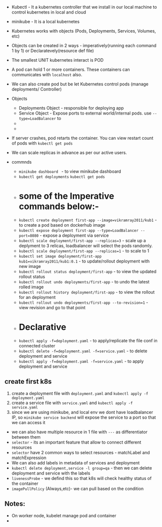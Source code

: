 - Kubectl - It a kubernetes controller that we install in our local machine to control kubernetes in local and cloud
- minikube - It is a local kubernetes

- Kubernetes works with objects (Pods, Deployments, Services, Volumes, etc)

- Objects can be created in 2 ways - imperatively(running each command 1 by 1) or Declaratevely(resource def file)
- The smallest UNIT kubernetes interact is POD
- A pod can hold 1 or more containers. These containers can communicates with `localhost` also.
- We can also create pod but be let Kubernetes control pods (manage deployments/ Controller)
- Objects
    - Deployments Object -  responsible for deploying app
    - Service Object - Expose ports to external world/internal pods. use `--type=LoadBalancer` to 
    - 
    - 
- If server crashes, pod retarts the container. You can view restart count of pods with `kubectl get pods`
- We can scale replicas in advance as per our active users.
- commnds
    - `minikube dashboard ` - to view minikube dashboard
    - `kubectl get deployments` `kubectl get pods`
    - # some of the Imperative commands below:- 
    - `kubectl create deployment first-app --image=vikramray2011/kub1` - to create a pod based on dockerhub image 
    - `kubectl expose deployment first-app --type=LoadBalancer --port=8080` - expose a deployment via service
    - `kubectl scale deployment/first-app --replicas=3` - scale up a deplyment to 3 relicas, loadbalancer will select the pods randomly.
    - `kubectl scale deployment/first-app --replicas=1` - to scale to 1
    - `kubectl set image deployment/first-app kub1=vikramray2011/kub1:0.1` - to update/rollout deployment with new image
    - `kubectl rollout status deployment/first-app` - to view the updated rollout status
    - `kubectl rollout undo deployments/first-app` - to undo the latest rolled image
    - `kubectl rollout history deployment/first-app` - to view the rollout for an deployment
    - `kubectl rollout undo deployments/first-app --to-revision=1` - view revision and go to that point
    - # Declarative
    - `kubectl apply -f=deployment.yaml` - to apply/replicate the file conf in connected cluster
    - `kubectl delete -f=deployment.yaml -f=service.yaml` - to delete deployment and service
    - `kubectl apply -f=deployment.yaml -f=service.yaml` - to apply deployment and service
## create first k8s
1. create a deployment file with `deployment.yaml` and `kubectl apply -f deployment.yaml` 
2. create a service file with `service.yaml` and `kubectl apply -f service.yaml` 
3. since we are using minikube, and local env we dont have loadbalancer IP, so ` minikube service backend ` will expose the service to a port so that we can access it

- we can also have multiple resource in 1 file with `---` as differentiator between them
- `selector` - its an important feature that allow to connect different resources
- `selector` have 2 common ways to select resources - matchLabel and matchExpression
- We can also add labels in metadata of services and deployment
- `kubectl delete deployment,service -l group=qa` - then we can delete deployment and service with the labels
- `livenessProbe` - we defind this so that k8s will check healthy status of the container
- `imagePullPolicy` (Always,etc)- we can pull based on the condition

## Notes:
 - On worker node, kubelet manage pod and container
 - 
